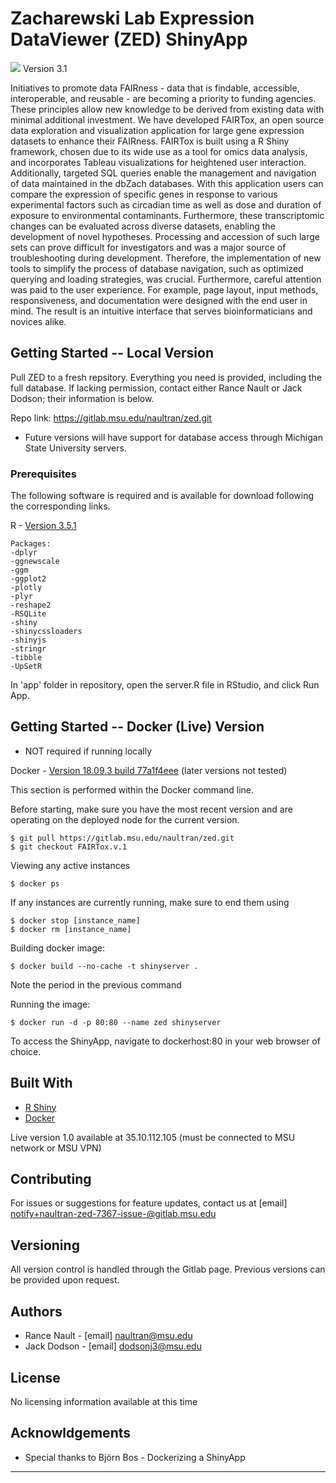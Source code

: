 # Zacharewski Lab Expression DataViewer (ZED) ShinyApp
<img src="https://img.shields.io/badge/-draft-blue.svg"> 
Version 3.1

Initiatives to promote data FAIRness - data that is findable, accessible, 
interoperable, and reusable - are becoming a priority to funding agencies. 
These principles allow new knowledge to be derived from existing data with 
minimal additional investment. We have developed FAIRTox, an open source 
data exploration and visualization application for large gene expression 
datasets to enhance their FAIRness. FAIRTox is built using a R Shiny framework, 
chosen due to its wide use as a tool for omics data analysis, and incorporates 
Tableau visualizations for heightened user interaction. Additionally, targeted 
SQL queries enable the management and navigation of data maintained in the 
dbZach databases. With this application users can compare the expression of 
specific genes in response to various experimental factors such as circadian 
time as well as dose and duration of exposure to environmental contaminants. 
Furthermore, these transcriptomic changes can be evaluated across diverse datasets, 
enabling the development of novel hypotheses. Processing and accession of such 
large sets can prove difficult for investigators and was a major source of 
troubleshooting during development. Therefore, the implementation of new tools 
to simplify the process of database navigation, such as optimized querying and 
loading strategies, was crucial. Furthermore, careful attention was paid to the 
user experience. For example, page layout, input methods, responsiveness, 
and documentation were designed with the end user in mind. The result is an 
intuitive interface that serves bioinformaticians and novices alike.

## Getting Started -- Local Version
Pull ZED to a fresh repsitory. Everything you need is provided, including 
the full database. If lacking permission, contact either Rance Nault or 
Jack Dodson; their information is below.

Repo link: https://gitlab.msu.edu/naultran/zed.git

* Future versions will have support for database access through Michigan State University servers.

### Prerequisites
The following software is required and is available for download following 
the corresponding links.

R - [Version 3.5.1](https://www.r-project.org/)
```
Packages:
-dplyr
-ggnewscale
-ggm
-ggplot2
-plotly
-plyr
-reshape2
-RSQLite
-shiny
-shinycssloaders
-shinyjs
-stringr
-tibble
-UpSetR
```

In 'app' folder in repository, open the server.R file in RStudio, and click Run App.

## Getting Started -- Docker (Live) Version
* NOT required if running locally

Docker - [Version 18.09.3 build 77a1f4eee](https://www.docker.com/products/docker-desktop) (later versions not tested)

This section is performed within the Docker command line.

Before starting, make sure you have the most recent version and are operating on the deployed node for the current version.
```
$ git pull https://gitlab.msu.edu/naultran/zed.git
$ git checkout FAIRTox.v.1
```

Viewing any active instances
```
$ docker ps
```

If any instances are currently running, make sure to end them using
```
$ docker stop [instance_name]
$ docker rm [instance_name]
```

Building docker image:
```
$ docker build --no-cache -t shinyserver .
```
Note the period in the previous command

Running the image:
```
$ docker run -d -p 80:80 --name zed shinyserver
```

To access the ShinyApp, navigate to dockerhost:80 in your web browser of choice.

## Built With
* [R Shiny](http://shiny.rstudio.com)
* [Docker](https://www.docker.com/)

Live version 1.0 available at 35.10.112.105 (must be connected to MSU network or MSU VPN)

## Contributing
For issues or suggestions for feature updates, contact us at [email] notify+naultran-zed-7367-issue-@gitlab.msu.edu

## Versioning
All version control is handled through the Gitlab page. Previous versions can be provided upon request.

## Authors
* Rance Nault - [email] naultran@msu.edu
* Jack Dodson - [email] dodsonj3@msu.edu

## License
No licensing information available at this time

## Acknowldgements
* Special thanks to Björn Bos - Dockerizing a ShinyApp

--------
